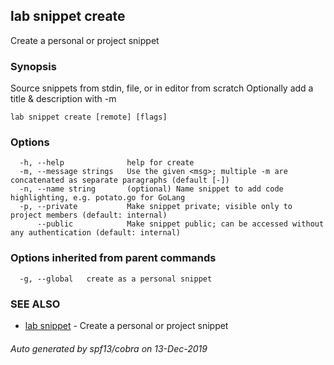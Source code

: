 ## lab snippet create

Create a personal or project snippet

### Synopsis


Source snippets from stdin, file, or in editor from scratch
Optionally add a title & description with -m

```
lab snippet create [remote] [flags]
```

### Options

```
  -h, --help              help for create
  -m, --message strings   Use the given <msg>; multiple -m are concatenated as separate paragraphs (default [-])
  -n, --name string       (optional) Name snippet to add code highlighting, e.g. potato.go for GoLang
  -p, --private           Make snippet private; visible only to project members (default: internal)
      --public            Make snippet public; can be accessed without any authentication (default: internal)
```

### Options inherited from parent commands

```
  -g, --global   create as a personal snippet
```

### SEE ALSO

* [lab snippet](lab_snippet.md)	 - Create a personal or project snippet

###### Auto generated by spf13/cobra on 13-Dec-2019
